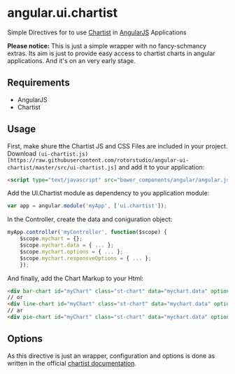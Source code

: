 # angular.ui.chartist

Simple Directives for to use [Chartist](https://gionkunz.github.io/chartist-js/index.html) in [AngularJS](https://angularjs.org) Applications

**Please notice:** This is just a simple wrapper with no fancy-schmancy extras. Its aim is just to provide easy access to chartist charts in angular applications. And it's on an very early stage.

## Requirements

* AngularJS
* Chartist

## Usage

First, make shure tthe Chartist JS and CSS Files are included in your project.
Download `(ui-chartist.js)[https://raw.githubusercontent.com/rotorstudio/angular-ui-chartist/master/src/ui-chartist.js]` and add it to your application:

```html
<script type="text/javascript" src="bower_components/angular/angular.js"></script>
```

Add the UI.Chartist module as dependency to you application module:

```javascript
var app = angular.module('myApp', ['ui.chartist']);
```

In the Controller, create the data and coniguration object:

```javascript
myApp.controller('myController', function($scope) {
    $scope.mychart = {};
    $scope.mychart.data = { ... };
    $scope.mychart.options = { ... };
    $scope.mychart.responsveOptions = { ... };
    });
```

And finally, add the Chart Markup to your Html:

```html
<div bar-chart id="myChart" class="st-chart" data="mychart.data" options="mychart.options"></div>
// or
<div line-chart id="myChart" class="st-chart" data="mychart.data" options="mychart.options"></div>
// ar
<div pie-chart id="myChart" class="st-chart" data="mychart.data" options="mychart.options"></div>
```

## Options

As this directive is just an wrapper, configuration and options is done as written in the official [chartist documentation](https://gionkunz.github.io/chartist-js/api-documentation.html).